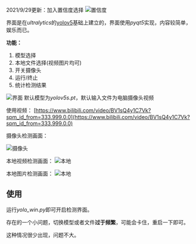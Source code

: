 2021/9/29更新：加入置信度选择
![置信度](https://github.com/Javacr/PyQt5-YOLOv5/blob/master/imgs/20210929_134634%2000_00_00-00_00_30.gif)

界面是在*ultralytics*的[yolov5](https://github.com/ultralytics/yolov5)基础上建立的，界面使用*pyqt5*实现，内容较简单，娱乐而已。

**功能：**

1. 模型选择
2. 本地文件选择(视频图片均可)
3. 开关摄像头
4. 运行/终止
5. 统计检测结果

![界面](https://github.com/Javacr/PyQt5-YOLOv5/blob/master/imgs/%E7%95%8C%E9%9D%A2.jpg)
默认模型为*yolov5s.pt*，默认输入文件为电脑摄像头视频

使用视频：
[https://www.bilibili.com/video/BV1sQ4y1C7Vk?spm_id_from=333.999.0.0](https://www.bilibili.com/video/BV1sQ4y1C7Vk?spm_id_from=333.999.0.0)

摄像头检测画面：

![摄像头](https://github.com/Javacr/PyQt5-YOLOv5/blob/master/imgs/%E6%91%84%E5%83%8F%E5%A4%B4.jpg)

本地视频检测画面：
![本地](https://github.com/Javacr/PyQt5-YOLOv5/blob/master/imgs/video.gif)

本地图片检测画面：
![本地](https://github.com/Javacr/PyQt5-YOLOv5/blob/master/imgs/%E5%9B%BE%E7%89%87.png)

## 使用

运行*yolo_win.py*即可开启检测界面。

存在的一个小问题，切换模型或者文件**过于频繁**，可能会卡住，重启一下即可。

这种情况很少出现，问题不大。

